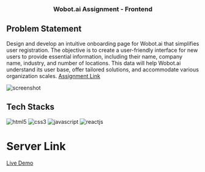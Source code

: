 <h3 align="center">Wobot.ai Assignment - Frontend</h3>

## Problem Statement

Design and develop an intuitive onboarding page for Wobot.ai that simplifies user registration. The objective is to create a user-friendly interface for new users to provide essential information, including their name, company name, industry, and number of locations. This data will help Wobot.ai understand its user base, offer tailored solutions, and accommodate various organization scales.
[Assignment Link](https://www.figma.com/file/ycUQvItQwK42b1nhLemhbF/HC-Team-Post---Wareesha?node-id=45%3A19&t=AqAnREjjNPU79swi-1)

<img src="screen.png" alt="screenshot">

## Tech Stacks
<p aligin="center">
<img src="https://img.shields.io/badge/HTML5-E34F26?style=for-the-badge&logo=html5&logoColor=white" alt="html5"/>
<img src="https://img.shields.io/badge/CSS3-1572B6?style=for-the-badge&logo=css3&logoColor=white" alt="css3"/>
<img src="https://img.shields.io/badge/JavaScript-323330?style=for-the-badge&logo=javascript&logoColor=F7DF1E" alt="javascript"/>
  <img src="https://img.shields.io/badge/React-20232A?style=for-the-badge&logo=react&logoColor=61DAFB" alt="reactjs" />
  </p>


# Server Link
[Live Demo](https://wobot-ai-theta.vercel.app/)